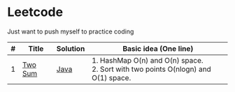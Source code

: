 # Leetcode
Just want to push myself to practice coding

| # | Title | Solution | Basic idea (One line) |
|---| ----- | -------- | --------------------- |
| 1 | [Two Sum](https://leetcode.com/problems/two-sum/) | [Java](/Users/yuelinzhang/IdeaProjects/LeetCode/leetcode/src/twoSum.java) | 1. HashMap O(n) and O(n) space.<br>2. Sort with two points O(nlogn) and O(1) space. |